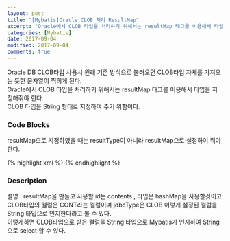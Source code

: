 ```yaml
---
layout: post
title: "[Mybatis]Oracle CLOB 처리 ResultMap"
excerpt: "Oracle에서 CLOB 타입을 처리하기 위해서는 resultMap 태그를 이용해서 타입을 지정해줘야 한다."
categories: [Mybatis]
date: 2017-09-04
modified: 2017-09-04
comments: true
---
```


Oracle DB CLOB타입 사용시 원래 기존 방식으로 불러오면 CLOB타입 자체를 가져오는 듯한 문자열이 찍히게 된다.<br />
Oracle에서 CLOB 타입을 처리하기 위해서는 resultMap 태그를 이용해서 타입을 지정해줘야 한다.<br />
CLOB 타입을 String 형태로 지정하여 주기 위함이다.<br />

### Code Blocks

​resultMap으로 지정하였을 때는 resultType이 아니라 resultMap으로 설정하여 줘야한다.<br />

{% highlight xml %}
<resultMap id="contents" type="hashmap">
  <result property="CONT" column="CONT" jdbcType="CLOB" javaType="java.lang.String" />
</resultMap>
{% endhighlight %}

### Description
설명 :  resultMap을 만들고 사용할 id는 contents , 타입은 hashMap을 사용할것이고 <br />
CLOB타입의 컬럼은 CONT라는 컬럼이며 jdbcType은 CLOB 이렇게 설정된 컬럼을 <br />
String 타입으로 인지한다라고 볼 수 있다. <br />
이렇게하면 CLOB타입으로 받은 컬럼을 String 타입으로 Mybatis가 인지하여 String으로 select 할 수 있다.
